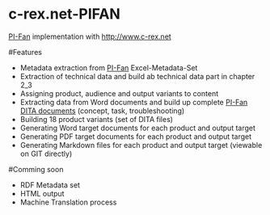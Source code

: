# c-rex.net-PIFAN
[PI-Fan](http://i4icm.de/steinbeis-transferzentrum/pi-klassifikation/der-pi-fan/) implementation with http://www.c-rex.net

#Features
- Metadata extraction from [PI-Fan](http://i4icm.de/steinbeis-transferzentrum/pi-klassifikation/der-pi-fan/) Excel-Metadata-Set
- Extraction of technical data and build ab technical data part in chapter 2_3
- Assigning product, audience and output variants to content
- Extracting data from Word documents and build up complete [PI-Fan DITA documents](build/dita/de/PIFan) (concept, task, troubleshooting)
- Building 18 product variants (set of DITA files)
- Generating Word target documents for each product and output target
- Generating PDF target documents for each product and output target
- Generating Markdown files for each product and output target (viewable on GIT directly)

#Comming soon
- RDF Metadata set
- HTML output
- Machine Translation process
